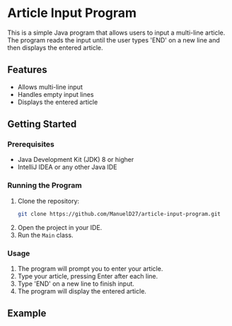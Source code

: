 # Article Input Program

This is a simple Java program that allows users to input a multi-line article. The program reads the input until the user types 'END' on a new line and then displays the entered article.

## Features

- Allows multi-line input
- Handles empty input lines
- Displays the entered article

## Getting Started

### Prerequisites

- Java Development Kit (JDK) 8 or higher
- IntelliJ IDEA or any other Java IDE

### Running the Program

1. Clone the repository:
    ```sh
    git clone https://github.com/ManuelD27/article-input-program.git
    ```
2. Open the project in your IDE.
3. Run the `Main` class.

### Usage

1. The program will prompt you to enter your article.
2. Type your article, pressing Enter after each line.
3. Type 'END' on a new line to finish input.
4. The program will display the entered article.

## Example
